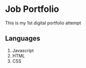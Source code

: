 # Job Portfolio

This is my 1st digital portfolio attempt

## Languages
1. Javascript
2. HTML
3. CSS
